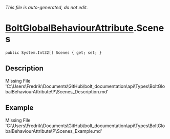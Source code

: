 *This file is auto-generated, do not edit.*

# [BoltGlobalBehaviourAttribute](Types/BoltGlobalBehaviourAttribute.md).Scenes
`public System.Int32[] Scenes { get; set; }`
## Description
Missing File 'C:\Users\Fredrik\Documents\GitHub\bolt_documentation\api\Types\BoltGlobalBehaviourAttribute\P\Scenes_Description.md'
## Example
Missing File 'C:\Users\Fredrik\Documents\GitHub\bolt_documentation\api\Types\BoltGlobalBehaviourAttribute\P\Scenes_Example.md'
